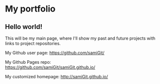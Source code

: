 # My portfolio

## Hello world!

This will be my main page, where I'll show my past and future projects with links to project repositories.

My Github user page: 
https://github.com/samiGit/

My Github Pages repo:  
https://github.com/samiGit/samiGit.github.io/

My customized homepage: 
http://samiGit.github.io/

